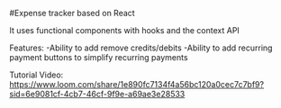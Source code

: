 

#Expense tracker based on React

It uses functional components with hooks and the context API


Features:
-Ability to add remove credits/debits
-Ability to add recurring payment buttons to simplify recurring payments


Tutorial Video:
https://www.loom.com/share/1e890fc7134f4a56bc120a0cec7c7bf9?sid=6e9081cf-4cb7-46cf-9f9e-a69ae3e28533


